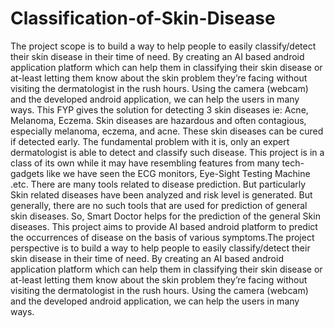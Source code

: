 # Classification-of-Skin-Disease

The project scope is to build a way to help people to easily classify/detect their skin disease in their time of need. By creating an AI based android application platform which can help them in classifying their skin disease or at-least letting them know about the skin problem they’re facing without visiting the dermatologist in the rush hours. Using the camera (webcam) and the developed android application, we can help the users in many ways. This FYP gives the solution for detecting 3 skin diseases ie: Acne, Melanoma, Eczema. Skin diseases are hazardous and often contagious, especially melanoma, eczema, and acne. These skin diseases can be cured if detected early. The fundamental problem with it is, only an expert dermatologist is able to detect and classify such disease.
This project is in a class of its own while it may have resembling features from many tech-gadgets like we have seen the ECG monitors, Eye-Sight Testing Machine .etc. There are many tools related to disease prediction. But particularly Skin related diseases have been analyzed and risk level is generated. But generally, there are no such tools that are used for prediction of general skin diseases. So, Smart Doctor helps for the prediction of the general Skin diseases. This project aims to provide AI based android platform to predict the occurrences of disease on the basis of various symptoms.The project perspective is to build a way to help people to easily classify/detect their skin disease in their time of need. By creating an AI based android application platform which can help them in classifying their skin disease or at-least letting them know about the skin problem they’re facing without visiting the dermatologist in the rush hours. Using the camera (webcam) and the developed android application, we can help the users in many ways.
